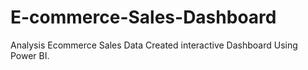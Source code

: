 # E-commerce-Sales-Dashboard
Analysis Ecommerce Sales Data Created interactive Dashboard Using Power BI.
